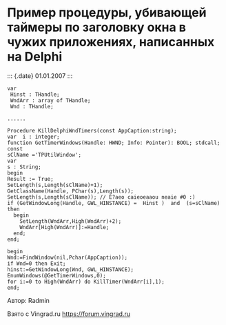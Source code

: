 Пример процедуры, убивающей таймеры по заголовку окна в чужих приложениях, написанных на Delphi
===============================================================================================

::: {.date}
01.01.2007
:::

    var
     Hinst : THandle;
     WndArr : array of THandle;
     Wnd : THandle;
     
    ......
     
    Procedure KillDelphiWndTimers(const AppCaption:string);
    var  i : integer;
    function GetTimerWindows(Handle: HWND; Info: Pointer): BOOL; stdcall;
    const
    sClName ='TPUtilWindow';
    var
    s : String;
    begin
    Result := True;
    SetLength(s,Length(sClName)+1);
    GetClassName(Handle, PChar(s),Length(s));
    SetLength(s,Length(sClName)); // E?aeo caieoeaaou neaie #0 :)
    if (GetWindowLong(Handle, GWL_HINSTANCE) =  Hinst )  and  (s=sClName)
    then
      begin
        SetLength(WndArr,High(WndArr)+2);
        WndArr[High(WndArr)]:=Handle;
      end;
    end;
     
    begin
    Wnd:=FindWindow(nil,Pchar(AppCaption));
    if Wnd=0 then Exit;
    hinst:=GetWindowLong(Wnd, GWL_HINSTANCE);
    EnumWindows(@GetTimerWindows,0);
    for i:=0 to High(WndArr) do KillTimer(WndArr[i],1);
    end;

Автор: Radmin

Взято с Vingrad.ru <https://forum.vingrad.ru>
